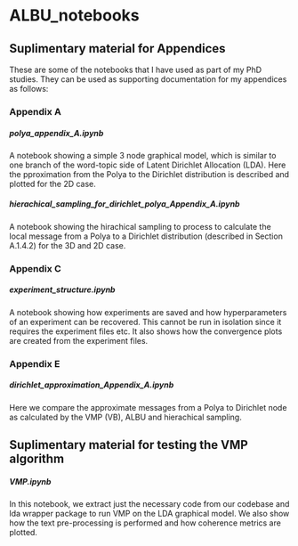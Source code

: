 # ALBU_notebooks

## Suplimentary material for Appendices
These are some of the notebooks that I have used as part of my PhD studies. They can be used as supporting documentation for my appendices as follows:

### Appendix A
##### polya_appendix_A.ipynb
A notebook showing a simple 3 node graphical model, which is similar to one branch of the word-topic side of Latent Dirichlet Allocation (LDA). Here the pproximation from the Polya to the Dirichlet distribution is described and plotted for the 2D case.
##### hierachical_sampling_for_dirichlet_polya_Appendix_A.ipynb
A notebook showing the hirachical sampling to process to calculate the local message from a Polya to a Dirichlet distribution (described in Section A.1.4.2) for the 3D and 2D case.

### Appendix C
##### experiment_structure.ipynb 
A notebook showing how experiments are saved and how hyperparameters of an experiment can be recovered. This cannot be run in isolation since it requires the experiment files etc. It also shows how the convergence plots are created from the experiment files.

### Appendix E
##### dirichlet_approximation_Appendix_A.ipynb
Here we compare the approximate messages from a Polya to Dirichlet node as calculated by the VMP (VB), ALBU and hierachical sampling.

## Suplimentary material for testing the VMP algorithm
##### VMP.ipynb 
In this notebook, we extract just the necessary code from our codebase and lda wrapper package to run VMP on the LDA graphical model. We also show how the text pre-processing is performed and how coherence metrics are plotted.
